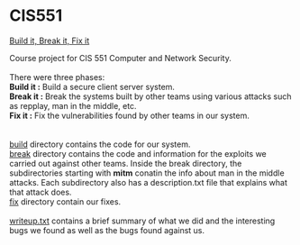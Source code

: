 # CIS551
[Build it, Break it, Fix it](https://arxiv.org/abs/1606.01881)

Course project for CIS 551 Computer and Network Security. </br>
</br>
There were three phases: </br>
**Build it :** Build a secure client server system. </br>
**Break it :** Break the systems built by other teams using various attacks such as repplay, man in the middle, etc. </br>
**Fix it   :** Fix the vulnerabilities found by other teams in our system. </br>
</br>
</br>
[build](build) directory contains the code for our system. </br>
[break](break) directory contains the code and information for the exploits we carried out against other teams. Inside the break directory, the subdirectories starting with **mitm** conatin the info about man in the middle attacks. Each subdirectory also has a description.txt file that explains what that attack does. </br>
[fix](fix) directory contain our fixes. </br>
</br>
[writeup.txt](writeup.txt) contains a brief summary of what we did and the interesting bugs we found as well as the bugs found against us.
